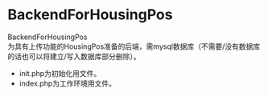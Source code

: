 # BackendForHousingPos
BackendForHousingPos  
为具有上传功能的HousingPos准备的后端，需mysql数据库（不需要/没有数据库的话也可以将建立/写入数据库部分删除）。  
- init.php为初始化用文件。  
- index.php为工作环境用文件。  

